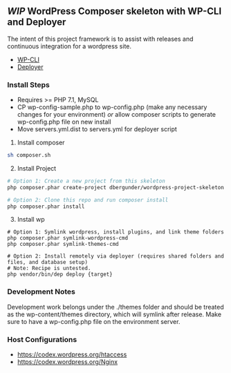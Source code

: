 ## *WIP* WordPress Composer skeleton with WP-CLI and Deployer
The intent of this project framework is to assist with releases and continuous integration for a wordpress site.
 - [WP-CLI](https://make.wordpress.org/cli/)
 - [Deployer](https://deployer.org)

### Install Steps
- Requires >= PHP 7.1, MySQL
- CP wp-config-sample.php to wp-config.php (make any necessary changes for your environment) _or_ allow composer scripts to generate wp-config.php file on new install
- Move servers.yml.dist to servers.yml for deployer script

1) Install composer
```bash
sh composer.sh
```

2) Install Project
```bash
# Option 1: Create a new project from this skeleton
php composer.phar create-project dbergunder/wordpress-project-skeleton ./your-project-name

# Option 2: Clone this repo and run composer install
php composer.phar install
```

3) Install wp
```
# Option 1: Symlink wordpress, install plugins, and link theme folders
php composer.phar symlink-wordpress-cmd
php composer.phar symlink-themes-cmd

# Option 2: Install remotely via deployer (requires shared folders and files, and database setup)
# Note: Recipe is untested.
php vendor/bin/dep deploy {target}
```

### Development Notes
Development work belongs under the ./themes folder and should be treated as the wp-content/themes directory, which will symlink after release.  Make sure to have a wp-config.php file on the environment server.

### Host Configurations
- https://codex.wordpress.org/htaccess
- https://codex.wordpress.org/Nginx
